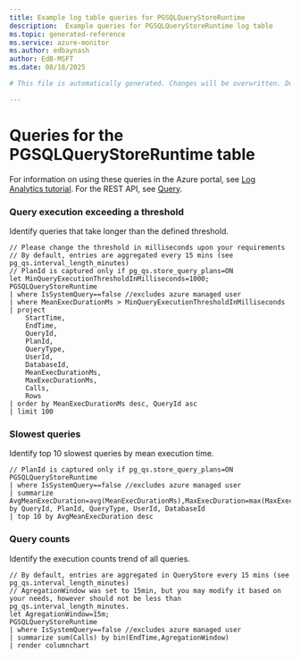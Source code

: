 ```yaml
---
title: Example log table queries for PGSQLQueryStoreRuntime
description:  Example queries for PGSQLQueryStoreRuntime log table
ms.topic: generated-reference
ms.service: azure-monitor
ms.author: edbaynash
author: EdB-MSFT
ms.date: 08/18/2025

# This file is automatically generated. Changes will be overwritten. Do not change this file directly. 

---
```


# Queries for the PGSQLQueryStoreRuntime table

For information on using these queries in the Azure portal, see [Log Analytics tutorial](/azure/azure-monitor/logs/log-analytics-tutorial). For the REST API, see [Query](/azure/azure-monitor/logs/api/overview).


### Query execution exceeding a threshold  


Identify queries that take longer than the defined threshold.  

```query
// Please change the threshold in milliseconds upon your requirements
// By default, entries are aggregated every 15 mins (see pg_qs.interval_length_minutes)
// PlanId is captured only if pg_qs.store_query_plans=ON
let MinQueryExecutionThresholdInMilliseconds=1000;
PGSQLQueryStoreRuntime
| where IsSystemQuery==false //excludes azure managed user
| where MeanExecDurationMs > MinQueryExecutionThresholdInMilliseconds
| project
    StartTime,
    EndTime,
    QueryId,
    PlanId,
    QueryType,
    UserId,
    DatabaseId,
    MeanExecDurationMs,
    MaxExecDurationMs,
    Calls,
    Rows
| order by MeanExecDurationMs desc, QueryId asc
| limit 100
```



### Slowest queries  


Identify top 10 slowest queries by mean execution time.  

```query
// PlanId is captured only if pg_qs.store_query_plans=ON
PGSQLQueryStoreRuntime
| where IsSystemQuery==false //excludes azure managed user
| summarize AvgMeanExecDuration=avg(MeanExecDurationMs),MaxExecDuration=max(MaxExecDurationMs) by QueryId, PlanId, QueryType, UserId, DatabaseId
| top 10 by AvgMeanExecDuration desc
```



### Query counts  


Identify the execution counts trend of all queries.  

```query
// By default, entries are aggregated in QueryStore every 15 mins (see pg_qs.interval_length_minutes)
// AgregationWindow was set to 15min, but you may modify it based on your needs, however should not be less than pg_qs.interval_length_minutes. 
let AgregationWindow=15m;
PGSQLQueryStoreRuntime
| where IsSystemQuery==false //excludes azure managed user
| summarize sum(Calls) by bin(EndTime,AgregationWindow)
| render columnchart
```

